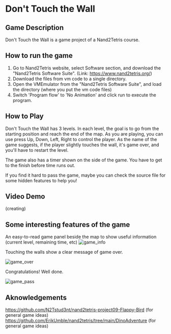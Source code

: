 # Don't Touch the Wall

## Game Description
Don't Touch the Wall is a game project of a Nand2Tetris course.

## How to run the game
1. Go to Nand2Tetris website, select Software section, and download the "Nand2Tetris Software Suite".
	(Link: https://www.nand2tetris.org/)
2. Download the files from vm code to a single directory.
3. Open the VMEmulator from the "Nand2Tetris Software Suite", and load the directory (where you put the vm code files)
4. Switch 'Program flow' to 'No Animation' and click run to execute the program.

## How to Play
Don't Touch the Wall has 3 levels. In each level, the goal is to go from the starting position and reach the end of the map.
As you are playing, you can use press Up, Down, Left, Right to control the player.
As the name of the game suggests, if the player slightly touches the wall, it's game over, and you'll have to restart the level.

The game also has a timer shown on the side of the game. You have to get to the finish before time runs out.

If you find it hard to pass the game, maybe you can check the source file for some hidden features to help you!


## Video Demo
(creating)

## Some interesting features of the game
An easy-to-read game panel beside the map to show useful information (current level, remaining time, etc)
![game_info](https://user-images.githubusercontent.com/91551415/170979228-ab2419e4-f3c7-4621-954c-951eb2eedd3c.PNG)

Touching the walls show a clear message of game over.

![game_over](https://user-images.githubusercontent.com/91551415/170979242-f16e44e3-3f8b-48f9-8393-56af2e1e4e03.PNG)

Congratulations! Well done.

![game_pass](https://user-images.githubusercontent.com/91551415/170979250-cd809bb4-d7eb-4141-bb68-59cc62a17f71.PNG)

## Aknowledgements
https://github.com/N2Tstud3nt/nand2tetris-project09-Flappy-Bird  (for general game ideas)
https://github.com/ErikUmble/nand2tetris/tree/main/DinoAdventure (for general game ideas)
